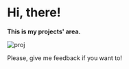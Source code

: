 # Hi, there!


<b>This is my projects' area.</b>


![proj](https://techcommunity.microsoft.com/t5/image/serverpage/image-id/366168i578C6F481D84082B/image-size/large?v=v2&px=999) 


Please, give me feedback if you want to!

